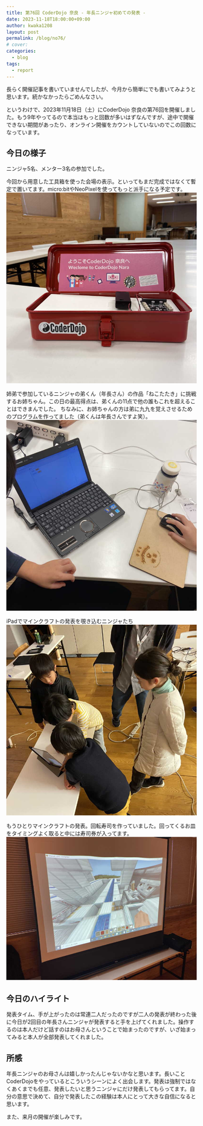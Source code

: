 ```yaml
---
title: 第76回 CoderDojo 奈良 - 年長ニンジャ初めての発表 -
date: 2023-11-18T18:00:00+09:00
author: kwaka1208
layout: post
permalink: /blog/no76/
# cover: 
categories:
  - blog
tags:
  - report
---
```

長らく開催記事を書いていませんでしたが、今月から簡単にでも書いてみようと思います。続かなかったらごめんなさい。

というわけで、2023年11月18日（土）にCoderDojo 奈良の第76回を開催しました。もう9年やってるので本当はもっと回数が多いはずなんですが、途中で開催できない期間があったり、オンライン開催をカウントしていないのでこの回数になっています。

## 今日の様子
ニンジャ5名、メンター3名の参加でした。

今回から用意した工具箱を使った会場の表示。といってもまだ完成ではなくて暫定で置いてます。micro:bitやNeoPixelを使ってもっと派手になる予定です。
![](/assets/images/2023/11/00.jpg)

姉弟で参加しているニンジャの弟くん（年長さん）の作品「ねこたたき」に挑戦するお姉ちゃん。この日の最高得点は、弟くんの11点で他の誰もこれを超えることはできまんでした。
ちなみに、お姉ちゃんの方は弟に九九を覚えさせるためのプログラムを作ってました（弟くんは年長さんですよ笑）。
![](/assets/images/2023/11/01.jpg)

iPadでマインクラフトの発表を覗き込むニンジャたち
![](/assets/images/2023/11/02.jpg)

もうひとりマインクラフトの発表。回転寿司を作っていました。回ってくるお皿をタイミングよく取ると中には寿司券が入ってます。
![](/assets/images/2023/11/03.jpg)

## 今日のハイライト
発表タイム、手が上がったのは常連二人だったのですが二人の発表が終わった後に今日が2回目の年長さんニンジャが発表すると手を上げてくれました。操作するのは本人だけど話すのはお母さんということで始まったのですが、いざ始まってみると本人が全部発表してくれました。

## 所感
年長ニンジャのお母さんは嬉しかったんじゃないかなと思います。長いことCoderDojoをやっているとこういうシーンによく出会します。発表は強制ではなくあくまでも任意、発表したいと思うニンジャにだけ発表してもらってます。自分の意思で決めて、自分で発表したこの経験は本人にとって大きな自信になると思います。

また、来月の開催が楽しみです。